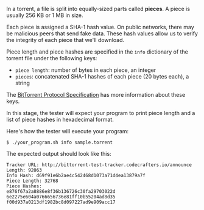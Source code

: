 In a torrent, a file is split into equally-sized parts called **pieces**. A piece is usually 256 KB or 1 MB in size.

Each piece is assigned a SHA-1 hash value. On public networks, there may be malicious peers that send fake data. These hash values allow us to verify the integrity of each piece that we'll download.

Piece length and piece hashes are specified in the `info` dictionary of the torrent file under the following keys:

- `piece length`: number of bytes in each piece, an integer
- `pieces`: concatenated SHA-1 hashes of each piece (20 bytes each), a string

The [BitTorrent Protocol Specification](https://www.bittorrent.org/beps/bep_0003.html#info-dictionary) has more information about these keys.

In this stage, the tester will expect your program to print piece length and a list of piece hashes in hexadecimal format.

Here's how the tester will execute your program:
```
$ ./your_program.sh info sample.torrent
```
The expected output should look like this:
```
Tracker URL: http://bittorrent-test-tracker.codecrafters.io/announce
Length: 92063
Info Hash: d69f91e6b2ae4c542468d1073a71d4ea13879a7f
Piece Length: 32768
Piece Hashes:
e876f67a2a8886e8f36b136726c30fa29703022d
6e2275e604a0766656736e81ff10b55204ad8d35
f00d937a0213df1982bc8d097227ad9e909acc17
```